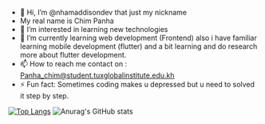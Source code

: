 - 👋 Hi, I’m @nhamaddisondev that just my nickname
- My real name is Chim Panha
- 👀 I’m interested in learning new technologies 
- 🌱 I’m currently learning web development (Frontend) also i have familiar learning mobile development (flutter)
 and a bit learning and do research more about flutter development. 
- 📫 How to reach me contact on : Panha_chim@student.tuxglobalinstitute.edu.kh
- ⚡ Fun fact: Sometimes coding makes u depressed but u need to solved it step by step.

[![Top Langs](https://github-readme-stats.vercel.app/api/top-langs/?username=nhamaddisondev&layout=donut-vertical)](https://github.com/anuraghazra/github-readme-stats)
![Anurag's GitHub stats](https://github-readme-stats.vercel.app/api?username=nhamaddisondev&show_icons=true&theme=dracula)

